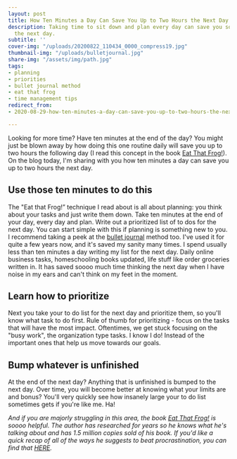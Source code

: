 ```yaml
---
layout: post
title: How Ten Minutes a Day Can Save You Up to Two Hours the Next Day
description: Taking time to sit down and plan every day can save you so much time
  the next day.
subtitle: ''
cover-img: "/uploads/20200822_110434_0000_compress19.jpg"
thumbnail-img: "/uploads/bulletjournal.jpg"
share-img: "/assets/img/path.jpg"
tags:
- planning
- priorities
- bullet journal method
- eat that frog
- time management tips
redirect_from:
- 2020-08-29-how-ten-minutes-a-day-can-save-you-up-to-two-hours-the-next-day

---
```

Looking for more time? Have ten minutes at the end of the day? You might just be blown away by how doing this one routine daily will save you up to two hours the following day (I read this concept in the book [Eat That Frog!](https://amzn.to/2Wj38ee)). On the blog today, I'm sharing with you how ten minutes a day can save you up to two hours the next day.

## Use those ten minutes to do this

The "Eat that Frog!” technique I read about is all about planning: you think about your tasks and just write them down. Take ten minutes at the end of your day, every day and plan. Write out a prioritized list of to dos for the next day. You can start simple with this if planning is something new to you. I recommend taking a peek at the [bullet journal](https://amzn.to/3eowfmz) method too. I've used it for quite a few years now, and it's saved my sanity many times. I spend usually less than ten minutes a day writing my list for the next day. Daily online business tasks, homeschooling books updated, life stuff like order groceries written in. It has saved soooo much time thinking the next day when I have noise in my ears and can't think on my feet in the moment.

## Learn how to prioritize

Next you take your to do list for the next day and prioritize them, so you'll know what task to do first. Rule of thumb for prioritizing - focus on the tasks that will have the most impact. Oftentimes, we get stuck focusing on the "busy work", the organization type tasks. I know I do! Instead of the important ones that help us move towards our goals.

## Bump whatever is unfinished

At the end of the next day? Anything that is unfinished is bumped to the next day. Over time, you will become better at knowing what your limits are and bonus? You'll very quickly see how insanely large your to do list sometimes gets if you're like me. Ha!

_And if you are majorly struggling in this area, the book_ [_Eat That Frog!_](https://amzn.to/2Wj38ee) _is soooo helpful. The author has researched for years so he knows what he's talking about and has 1.5 million copies sold of his book. If you'd like a quick recap of all of the ways he suggests to beat procrastination, you can find that_ [_HERE_](https://mailchi.mp/a51dd23c7640/eat-that-frog-recap)_._
